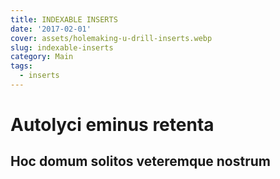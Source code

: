 ```yaml
---
title: INDEXABLE INSERTS
date: '2017-02-01'
cover: assets/holemaking-u-drill-inserts.webp
slug: indexable-inserts
category: Main
tags:
  - inserts
---
```

# Autolyci eminus retenta

## Hoc domum solitos veteremque nostrum
